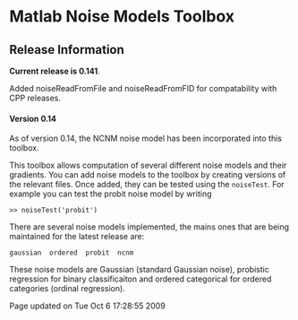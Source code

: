 
Matlab Noise Models Toolbox
===========================


Release Information
-------------------

**Current release is 0.141**.

Added noiseReadFromFile and noiseReadFromFID for compatability with CPP releases.

#### Version 0.14

As of version 0.14, the NCNM noise model has been incorporated into this toolbox.

This toolbox allows computation of several different noise models and their gradients. You can add noise models to the toolbox by creating versions of the relevant files. Once added, they can be tested using the `noiseTest`. For example you can test the probit noise model by writing

```
>> noiseTest('probit')
```

There are several noise models implemented, the mains ones that are being maintained for the latest release are:

`gaussian  ordered  probit  ncnm`

These noise models are Gaussian (standard Gaussian noise), probistic regression for binary classificaiton and ordered categorical for ordered categories (ordinal regression).

Page updated on Tue Oct 6 17:28:55 2009



